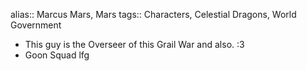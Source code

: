 alias:: Marcus Mars, Mars
tags:: Characters, Celestial Dragons, World Government

- This guy is the Overseer of this Grail War and also. :3
- Goon Squad lfg